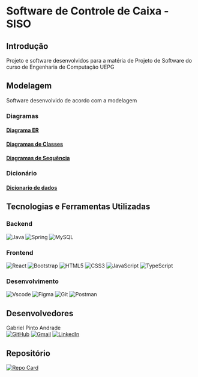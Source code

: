 # Software de Controle de Caixa - SISO

## Introdução

Projeto e software desenvolvidos para a matéria de Projeto de Software do curso de Engenharia de Computação UEPG  

## Modelagem

Software desenvolvido de acordo com a modelagem

### Diagramas

#### [Diagrama ER](/docs/modelagem/diagramas/er.md)

#### [Diagramas de Classes](/docs/modelagem/diagramas/classes.md)

#### [Diagramas de Sequência](/docs/modelagem/diagramas/sequencia.md)

### Dicionário

#### [Dicionario de dados](/docs/modelagem/dicionario.md)

## Tecnologias e Ferramentas Utilizadas

### Backend
![Java](https://img.shields.io/badge/java-%23ED8B00.svg?style=for-the-badge&logo=openjdk&logoColor=white)
![Spring](https://img.shields.io/badge/spring-%236DB33F.svg?style=for-the-badge&logo=spring&logoColor=white)
![MySQL](https://img.shields.io/badge/MySQL-00000F?style=for-the-badge&logo=mysql&logoColor=white)

### Frontend
![React](https://img.shields.io/badge/React-20232A?style=for-the-badge&logo=react&logoColor=61DAFB)
![Bootstrap](https://img.shields.io/badge/-boostrap-0D1117?style=for-the-badge&logo=bootstrap&labelColor=0D1117)
![HTML5](https://img.shields.io/badge/HTML5-E34F26?style=for-the-badge&logo=html5&logoColor=white)
![CSS3](https://img.shields.io/badge/CSS3-1572B6?style=for-the-badge&logo=css3&logoColor=white)
![JavaScript](https://img.shields.io/badge/JavaScript-F7DF1E?style=for-the-badge&logo=javascript&logoColor=black)
![TypeScript](https://img.shields.io/badge/TypeScript-007ACC?style=for-the-badge&logo=typescript&logoColor=white)

### Desenvolvimento
![Vscode](https://img.shields.io/badge/Vscode-007ACC?style=for-the-badge&logo=visual-studio-code&logoColor=white)
![Figma](https://img.shields.io/badge/Figma-696969?style=for-the-badge&logo=figma&logoColor=figma)
![Git](https://img.shields.io/badge/GIT-E44C30?style=for-the-badge&logo=git&logoColor=white)
![Postman](https://img.shields.io/badge/Postman-FF6C37.svg?style=for-the-badge&logo=Postman&logoColor=white)

## Desenvolvedores

Gabriel Pinto Andrade
<br>
[![GitHub](https://img.shields.io/badge/GitHub-100000?style=for-the-badge&logo=github&logoColor=white)](https://github.com/gabrielpandrade)
[![Gmail](https://img.shields.io/badge/Gmail-333333?style=for-the-badge&logo=gmail&logoColor=red)](mailto:pintoandradegabriel@gmail.com)
[![LinkedIn](https://img.shields.io/badge/LinkedIn-0077B5?style=for-the-badge&logo=linkedin&logoColor=white)](https://www.linkedin.com/in/gabriel-pinto-andrade-4414a6215//)

## Repositório

[![Repo Card](https://github-readme-stats.vercel.app/api/pin/?username=gabrielpandrade&repo=SISO&bg_color=000&border_color=30A3DC&show_icons=true&icon_color=30A3DC&title_color=E94D5F&text_color=FFF)](https://github.com/gabrielpandrade/SISO)
